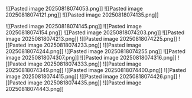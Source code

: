 ![[Pasted image 20250818074053.png]]
![[Pasted image 20250818074121.png]]
![[Pasted image 20250818074135.png]]

![[Pasted image 20250818074145.png]]
![[Pasted image 20250818074154.png]]
![[Pasted image 20250818074203.png]]
![[Pasted image 20250818074213.png]]
![[Pasted image 20250818074225.png]]
![[Pasted image 20250818074233.png]]
![[Pasted image 20250818074244.png]]
![[Pasted image 20250818074255.png]]
![[Pasted image 20250818074307.png]]
![[Pasted image 20250818074316.png]]
![[Pasted image 20250818074333.png]]
![[Pasted image 20250818074349.png]]
![[Pasted image 20250818074400.png]]
![[Pasted image 20250818074415.png]]
![[Pasted image 20250818074426.png]]
![[Pasted image 20250818074435.png]]
![[Pasted image 20250818074443.png]]



